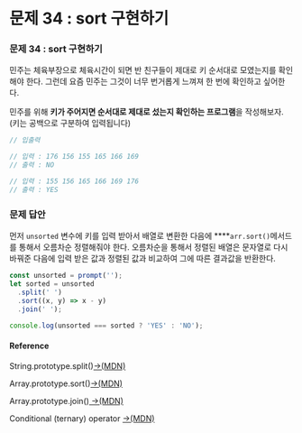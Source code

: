 # 문제 34 : sort 구현하기

### 문제 34 : sort 구현하기

민주는 체육부장으로 체육시간이 되면 반 친구들이 제대로 키 순서대로 모였는지를 확인해야 한다. 그런데 요즘 민주는 그것이 너무 번거롭게 느껴져 한 번에 확인하고 싶어한다.

민주를 위해 **키가 주어지면 순서대로 제대로 섰는지 확인하는 프로그램**을 작성해보자. \(키는 공백으로 구분하여 입력됩니다\)

```javascript
// 입출력

// 입력 : 176 156 155 165 166 169
// 출력 : NO

// 입력 : 155 156 165 166 169 176
// 출력 : YES
```

### 문제 답안

먼저 `unsorted` 변수에 키를 입력 받아서 배열로 변환한 다음에 ****`arr.sort()`메서드를 통해서 오름차순 정렬해줘야 한다. 오름차순을 통해서 정렬된 배열은 문자열로 다시 바꿔준 다음에 입력 받은 값과 정렬된 값과 비교하여 그에 따른 결과값을 반환한다.

```javascript
const unsorted = prompt('');
let sorted = unsorted
  .split(' ')
  .sort((x, y) => x - y)
  .join(' ');

console.log(unsorted === sorted ? 'YES' : 'NO');
```

####  Reference

String.prototype.split\(\)[→\(MDN\)](https://developer.mozilla.org/ko/docs/Web/JavaScript/Reference/Global_Objects/String/split)

Array.prototype.sort\(\)[→\(MDN\)](https://developer.mozilla.org/ko/docs/Web/JavaScript/Reference/Global_Objects/Array/sort)

Array.prototype.join\(\)[ →\(MDN\)](https://developer.mozilla.org/ko/docs/Web/JavaScript/Reference/Global_Objects/Array/join)

Conditional \(ternary\) operator [→\(MDN\)](https://developer.mozilla.org/en-US/docs/Web/JavaScript/Reference/Operators/Conditional_Operator)

